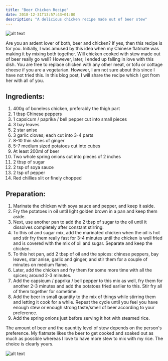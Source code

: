 ```yaml
---
title: "Beer Chicken Recipe"
date: 2018-12-31T13:57:43+01:00
description: "A delicious chicken recipe made out of beer stew"
---
```


![alt text](https://images2.imgbox.com/2f/32/zkQ5NsKt_o.jpg "Beer Chicken")

Are you an ardent lover of both, beer and chicken? If yes, then this recipe is for you. Initially, I was amused by this idea when my Chinese flatmate was making it by mixing both together. Will chicken cooked with stew made out of beer really go well? However, later, I ended up falling in love with this dish. You are free to replace chicken with any other meat, or tofu or cottage cheese if you are a vegetarian. However, I am not sure about this since I have not tried this. In this blog post, I will share the recipe which I got from her with all of you.

## Ingredients:

1. 400g of boneless chicken, preferably the thigh part
2. 1 tbsp Chinese peppers
3. 1 capsicum / paprika / bell pepper cut into small pieces
4. 3 bay leaves
5. 2 star anise
6. 3 garlic cloves; each cut into 3-4 parts
7. 8-10 thin slices of ginger
8. 5-7 medium sized potatoes cut into cubes
9. At least 200ml of beer
10. Two whole spring onions cut into pieces of 2 inches
11. 2 tbsp of sugar
12. 2 tsp of soya sauce
13. 2 tsp of pepper
14. Red chillies slit or finely chopped

## Preparation:

1. Marinate the chicken with soya sauce and pepper, and keep it aside.
2. Fry the potatoes in oil until light golden brown in a pan and keep them aside.
3. Next, use another pan to add the 2 tbsp of sugar to the oil until it dissolves completely after constant stirring.
4. To this oil and sugar mix, add the marinated chicken when the oil is hot and stir fry them really fast for 3-4 minutes until the chicken is well fried and is covered with the mix of oil and sugar. Separate and keep the chicken.
5. To this hot pan, add 2 tbsp of oil and the spices: chinese peppers, bay leaves, star anise, garlic and ginger, and stir them for a couple of minutes on medium flame.
6. Later, add the chicken and fry them for some more time with all the spices; around 2-3 minutes.
7. Add the capsicum / paprika / bell pepper to this mix as well, fry them for another 2-3 minutes and add the potatoes fried earlier to this. Stir fry all of them together for sometime.
8. Add the beer in small quantity to the mix of things while stirring them and letting it cook for a while. Repeat the cycle until you feel you have enough stew or enough strong taste/smell of beer according to your preference.
9. Add the spring onions just before serving it hot with steamed rice.

The amount of beer and the qauntity level of stew depends on the person's preference. My flatmate likes the beer to get cooked and soaked out as much as possible whereas I love to have more stew to mix with my rice. The choice is clearly yours.

![alt text](https://images2.imgbox.com/f4/cd/e33JhE4B_o.jpg "Beer Chicken with Steamed Rice")